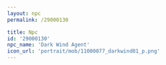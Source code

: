 ```yaml
---
layout: npc
permalink: /29000130

title: Npc
id: '29000130'
npc_name: 'Dark Wind Agent'
icon_url: 'portrait/mob/11000077_darkwind01_p.png'
---
```

